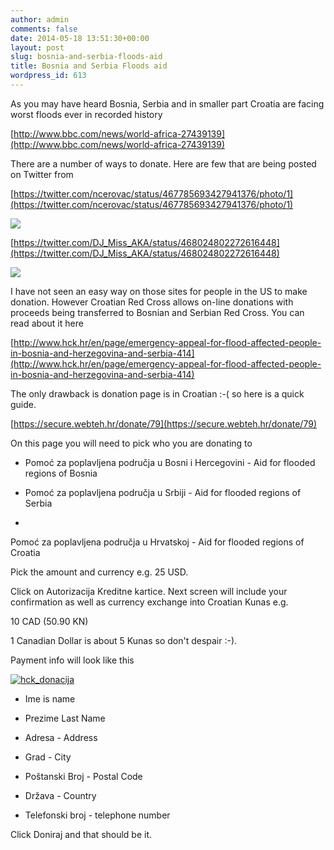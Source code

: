 ```yaml
---
author: admin
comments: false
date: 2014-05-18 13:51:30+00:00
layout: post
slug: bosnia-and-serbia-floods-aid
title: Bosnia and Serbia Floods aid
wordpress_id: 613
---
```


As you may have heard Bosnia, Serbia and in smaller part Croatia are facing worst floods ever in recorded history

[http://www.bbc.com/news/world-africa-27439139](http://www.bbc.com/news/world-africa-27439139)

There are a number of ways to donate. Here are few that are being posted on Twitter from

[https://twitter.com/ncerovac/status/467785693427941376/photo/1](https://twitter.com/ncerovac/status/467785693427941376/photo/1)

![](https://pbs.twimg.com/media/Bn3om6aCQAAPdh7.jpg:large)

[https://twitter.com/DJ_Miss_AKA/status/468024802272616448](https://twitter.com/DJ_Miss_AKA/status/468024802272616448)

![](https://pbs.twimg.com/media/Bn7CETgCUAAp74h.jpg)

I have not seen an easy way on those sites for people in the US to make donation. However Croatian Red Cross allows on-line donations with proceeds being transferred to Bosnian and Serbian Red Cross. You can read about it here

[http://www.hck.hr/en/page/emergency-appeal-for-flood-affected-people-in-bosnia-and-herzegovina-and-serbia-414](http://www.hck.hr/en/page/emergency-appeal-for-flood-affected-people-in-bosnia-and-herzegovina-and-serbia-414)

The only drawback is donation page is in Croatian :-( so here is a quick guide.

[https://secure.webteh.hr/donate/79](https://secure.webteh.hr/donate/79)

On this page you will need to pick who you are donating to



	
  * Pomoć za poplavljena područja u Bosni i Hercegovini  - Aid for flooded regions of Bosnia


	
  * Pomoć za poplavljena područja u Srbiji - Aid for flooded regions of Serbia


	
  * 
Pomoć za poplavljena područja u Hrvatskoj - Aid for flooded regions of Croatia



Pick the amount and currency e.g. 25 USD.

Click on Autorizacija Kreditne kartice. Next screen will include your confirmation as well as currency exchange into Croatian Kunas e.g.

10 CAD (50.90 KN)

1 Canadian Dollar is about 5 Kunas so don't despair :-).

Payment info will look like this

[![hck_donacija](http://blog.vuksan.com/wp-content/uploads/2014/05/hck_donacija.png)](http://blog.vuksan.com/wp-content/uploads/2014/05/hck_donacija.png)



	
  * Ime is name

	
  * Prezime Last Name

	
  * Adresa - Address

	
  * Grad - City

	
  * Poštanski Broj - Postal Code

	
  * Država - Country

	
  * Telefonski broj - telephone number


Click Doniraj and that should be it.
